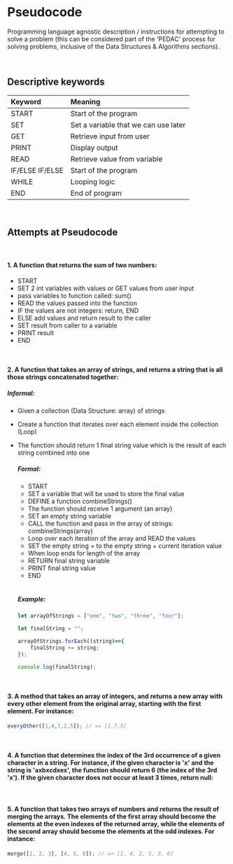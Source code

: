 # Pseudocode

Programming language agnostic description / instructions for attempting to solve a problem (this can be considered part of the 'PEDAC' process for solving problems, inclusive of the Data Structures & Algorithms sections).

<br>

## Descriptive keywords

|Keyword						|Meaning																|
|:------------------|:--------------------------------------|
|START							|Start of the program										|
|SET								|Set a variable that we can use later		|
|GET								|Retrieve input from user								|
|PRINT							|Display output													|
|READ								|Retrieve value from variable						|
|IF/ELSE IF/ELSE		|Start of the program										|
|WHILE							|Looping logic													|
|END								|End of program													|

<br>

## Attempts at Pseudocode

<br>

#### 1. A function that returns the sum of two numbers:

- START
- SET 2 int variables with values or GET values from user input
- pass variables to function called: sum()
- READ the values passed into the function
- IF the values are not integers: return, END
- ELSE add values and return result to the caller
- SET result from caller to a variable
- PRINT result  
- END

<br>

#### 2. A function that takes an array of strings, and returns a string that is all those strings concatenated together:

  ##### Informal: 
  - Given a collection (Data Structure: array) of strings
  - Create a function that iterates over each element inside the collection (Loop)
  - The function should return 1 final string value which is the result of each string combined into one
  
	##### Formal:
	- START
	- SET a variable that will be used to store the final value
	- DEFINE a function combineStrings()
	- The function should receive 1 argument (an array)
	- SET an empty string variable
	- CALL the function and pass in the array of strings: combineStrings(array)
	- Loop over each iteration of the array and READ the values
	- SET the empty string = to the empty string + current iteration value
	- When loop ends for length of the array
	- RETURN final string variable
	- PRINT final string value
	- END

	<br>
	
	##### Example:

	```JavaScript
	let arrayOfStrings = ["one", "two", "three", "four"];

	let finalString = "";

	arrayOfStrings.forEach((string)=>{
		finalString += string;
	});

	console.log(finalString);
	```
	
<br>

#### 3. A method that takes an array of integers, and returns a new array with every other element from the original array, starting with the first element. For instance:

```JavaScript
everyOther([1,4,7,2,5]); // => [1,7,5]
```

<br>

#### 4. A function that determines the index of the 3rd occurrence of a given character in a string. For instance, if the given character is 'x' and the string is 'axbxcdxex', the function should return 6 (the index of the 3rd 'x'). If the given character does not occur at least 3 times, return null:

<br>

#### 5. A function that takes two arrays of numbers and returns the result of merging the arrays. The elements of the first array should become the elements at the even indexes of the returned array, while the elements of the second array should become the elements at the odd indexes. For instance:

```JavaScript
merge([1, 2, 3], [4, 5, 6]); // => [1, 4, 2, 5, 3, 6]
```
